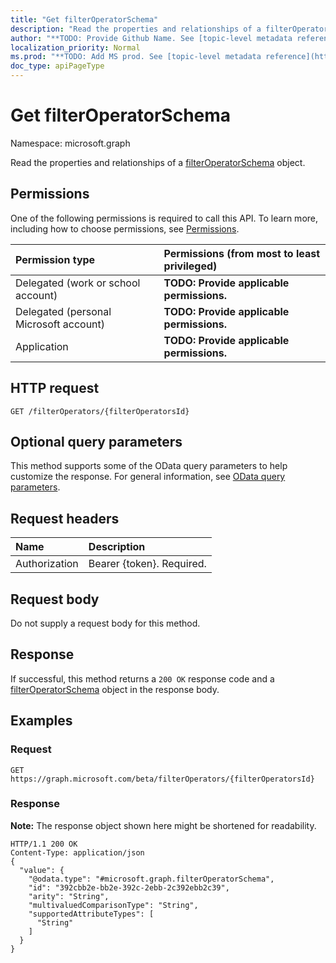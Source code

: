 ```yaml
---
title: "Get filterOperatorSchema"
description: "Read the properties and relationships of a filterOperatorSchema object."
author: "**TODO: Provide Github Name. See [topic-level metadata reference](https://msgo.azurewebsites.net/add/document/guidelines/metadata.html#topic-level-metadata)**"
localization_priority: Normal
ms.prod: "**TODO: Add MS prod. See [topic-level metadata reference](https://msgo.azurewebsites.net/add/document/guidelines/metadata.html#topic-level-metadata)**"
doc_type: apiPageType
---
```


# Get filterOperatorSchema
Namespace: microsoft.graph

Read the properties and relationships of a [filterOperatorSchema](../resources/synchronization-filteroperatorschema.md) object.

## Permissions
One of the following permissions is required to call this API. To learn more, including how to choose permissions, see [Permissions](/concepts/permissions-reference.md).

|Permission type|Permissions (from most to least privileged)|
|:---|:---|
|Delegated (work or school account)|**TODO: Provide applicable permissions.**|
|Delegated (personal Microsoft account)|**TODO: Provide applicable permissions.**|
|Application|**TODO: Provide applicable permissions.**|

## HTTP request

<!-- {
  "blockType": "ignored"
}
-->
``` http
GET /filterOperators/{filterOperatorsId}
```

## Optional query parameters
This method supports some of the OData query parameters to help customize the response. For general information, see [OData query parameters](/graph/query-parameters).

## Request headers
|Name|Description|
|:---|:---|
|Authorization|Bearer {token}. Required.|

## Request body
Do not supply a request body for this method.

## Response

If successful, this method returns a `200 OK` response code and a [filterOperatorSchema](../resources/synchronization-filteroperatorschema.md) object in the response body.

## Examples

### Request
<!-- {
  "blockType": "request",
  "name": "get_filteroperatorschema"
}
-->
``` http
GET https://graph.microsoft.com/beta/filterOperators/{filterOperatorsId}
```


### Response
**Note:** The response object shown here might be shortened for readability.
<!-- {
  "blockType": "response",
  "truncated": true,
  "@odata.type": "microsoft.graph.filterOperatorSchema"
}
-->
``` http
HTTP/1.1 200 OK
Content-Type: application/json
{
  "value": {
    "@odata.type": "#microsoft.graph.filterOperatorSchema",
    "id": "392cbb2e-bb2e-392c-2ebb-2c392ebb2c39",
    "arity": "String",
    "multivaluedComparisonType": "String",
    "supportedAttributeTypes": [
      "String"
    ]
  }
}
```

